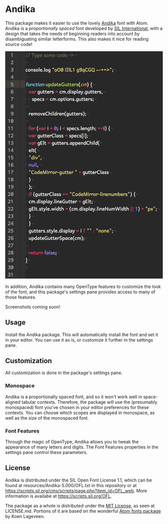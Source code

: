 # Andika

This package makes it easier to use the lovely [Andika](https://software.sil.org/andika) font with Atom. Andika is a _proportionally spaced_ font developed by [SIL International](https://www.sil.org/), with a design that takes the needs of beginning readers into account by disambiguating similar letterforms. This also makes it nice for reading source code!

![[Screenshot of code in Andika font]](code.png)

In addition, Andika contains many OpenType features to customize the look of the font, and this package's settings pane provides access to many of those features.

Screenshots coming soon!

## Usage

Install the Andika package. This will automatically install the font and set it in your editor. You can use it as is, or customize it further in the settings pane.

## Customization

All customization is done in the package's settings pane.

### Monospace

Andika is a proportionally spaced font, and so it won't work well in space-aligned tabular contexts. Therefore, the package will use the (presumably monospaced) font you've chosen in your editor preferences for these contexts. You can choose which scopes are displayed in monospace, as well as the size of the monospaced font.

### Font Features

Through the magic of OpenType, Andika allows you to tweak the appearance of many letters and digits. The Font Features properties in the settings pane control these parameters.

## License

Andika is distributed under the SIL Open Font License 1.1, which can be found at resources/Andika-5.000/OFL.txt in this repository or at https://scripts.sil.org/cms/scripts/page.php?item_id=OFL_web. More information is availabe at https://scripts.sil.org/OFL.

The package as a whole is distributed under the [MIT License](https://opensource.org/licenses/MIT), as seen at LICENSE.md. Portions of it are based on the wonderful [Atom fonts package](https://github.com/braver/fonts) by Koen Lageveen.
